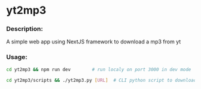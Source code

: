 # yt2mp3

### Description:
A simple web app using NextJS framework to download a mp3 from yt

### Usage:
```bash
cd yt2mp3 && npm run dev		# run localy on port 3000 in dev mode
```

```bash
cd yt2mp3/scripts && ./yt2mp3.py [URL]	# CLI python script to download a song
```
